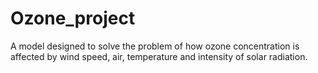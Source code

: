 # Ozone_project
A model designed to solve the problem of how ozone concentration is affected by wind speed, air, temperature and intensity of solar radiation.
